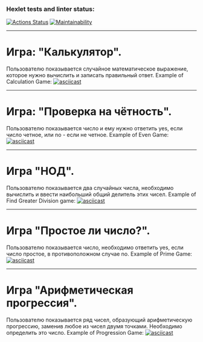 ### Hexlet tests and linter status:

[![Actions Status](https://github.com/morningjacketup/frontend-project-44/workflows/hexlet-check/badge.svg)](https://github.com/morningjacketup/frontend-project-44/actions)
[![Maintainability](https://api.codeclimate.com/v1/badges/ed340b1440119b33a429/maintainability)](https://codeclimate.com/github/morningjacketup/frontend-project-44/maintainability)

<hr>
<h1>Игра: "Калькулятор". </h1>

Пользователю показывается случайное математическое выражение, которое нужно вычислить и записать правильный ответ.
Example of Calculation Game: 
[![asciicast](https://asciinema.org/a/MK6wPiYl4PLJc4Xg1L4a2oTmQ.svg)](https://asciinema.org/a/MK6wPiYl4PLJc4Xg1L4a2oTmQ)

<hr>
<h1>Игра: "Проверка на чётность". </h1>

Пользователю показывается число и ему нужно ответить yes, если число четное, или no - если не четное.
Example of Even Game:
[![asciicast](https://asciinema.org/a/BA9Koz06qMxLQuEYme7UHDcIf.svg)](https://asciinema.org/a/BA9Koz06qMxLQuEYme7UHDcIf)

<hr>
<h1>Игра "НОД". </h1>

Пользователю показывается два случайных числа, необходимо вычислить и ввести наибольший общий делитель этих чисел.
Example of Find Greater Division game:
[![asciicast](https://asciinema.org/a/mUb2RHSL4jTSgesdmLp4ShjhI.svg)](https://asciinema.org/a/mUb2RHSL4jTSgesdmLp4ShjhI)

<hr>
<h1>Игра "Простое ли число?". </h1>

Пользователю показывается число, необходимо ответить yes, если число простое, в противоположном случае no.
Example of Prime Game: 
[![asciicast](https://asciinema.org/a/eCh3bDPmmobpXmEHDc7AnxG2A.svg)](https://asciinema.org/a/eCh3bDPmmobpXmEHDc7AnxG2A)

<hr>
<h1>Игра "Арифметическая прогрессия". </h1>

Пользователю показывается ряд чисел, образующий арифметическую прогрессию, заменив любое из чисел двумя точками. Необходимо определить это число.
Example of Progression Game: 
[![asciicast](https://asciinema.org/a/AhW2cLcVVLVK2acrKxJYVumNZ.svg)](https://asciinema.org/a/AhW2cLcVVLVK2acrKxJYVumNZ)
